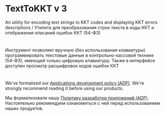 # TextToKKT v 3

An utility for encoding text strings to KKT codes and displaying KKT errors descriptions /
Утилита для преобразования строк текста в коды ККТ и отображения описаний ошибок ККТ (54-ФЗ)

#

Инструмент позволяет вручную (без использования клавиатуры) программировать текстовые данные
в контрольно-кассовой технике (54-ФЗ), имеющей только цифровую клавиатуру. Также в интерфейсе
доступен просмотр расшифровок кодов ошибок ККТ

#

We've formalized our [Applications development policy (ADP)](https://vk.com/@rdaaow_fupl-adp).
We're strongly recommend reading it before using our products.

Мы формализовали нашу [Политику разработки приложений (ADP)](https://vk.com/@rdaaow_fupl-adp).
Настоятельно рекомендуем ознакомиться с ней перед использованием наших продуктов.
